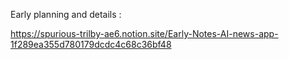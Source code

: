Early planning and details : 

https://spurious-trilby-ae6.notion.site/Early-Notes-AI-news-app-1f289ea355d780179dcdc4c68c36bf48
